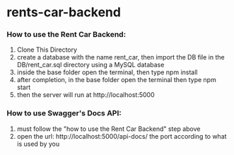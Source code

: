 # rents-car-backend

### How to use the Rent Car Backend:
1. Clone This Directory
2. create a database with the name rent_car, then import the DB file in the DB/rent_car.sql directory using a MySQL database
3. inside the base folder open the terminal, then type npm install
4. after completion, in the base folder open the terminal then type npm start
5. then the server will run at http://localhost:5000

### How to use Swagger's Docs API:
1. must follow the "how to use the Rent Car Backend" step above
2. open the url: http://localhost:5000/api-docs/ the port according to what is used by you
